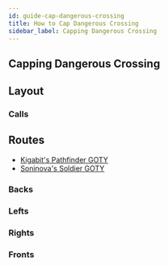 ```yaml
---
id: guide-cap-dangerous-crossing
title: How to Cap Dangerous Crossing
sidebar_label: Capping Dangerous Crossing
---
```

## Capping Dangerous Crossing
## Layout
### Calls
## Routes
- [Kigabit's Pathfinder GOTY](http://www.youtube.com/playlist?list=PLor2TDMmuFQzpmX0wu4jpE4Va6G8nkcjk)
- [Soninova's Soldier GOTY](http://www.youtube.com/watch?v=W6fBtEe4938)
### Backs
### Lefts
### Rights
### Fronts